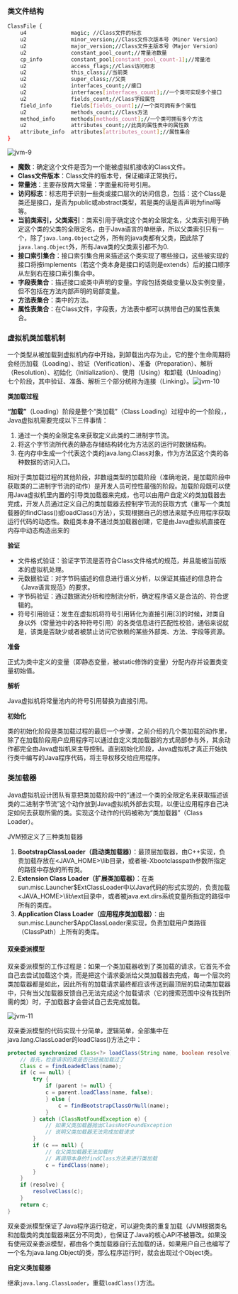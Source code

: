 ### 类文件结构

```bash
ClassFile {
    u4 				magic; //Class文件的标志
    u2 				minor_version;//Class文件次版本号（Minor Version）
    u2 				major_version;//Class文件主版本号（Major Version）
    u2 				constant_pool_count;//常量池数量
    cp_info 		constant_pool[constant_pool_count-1];//常量池
    u2 				access_flags;//Class访问标志
    u2 				this_class;//当前类
    u2 				super_class;//父类
    u2 				interfaces_count;//接口
    u2 				interfaces[interfaces_count];//一个类可实现多个接口
    u2 				fields_count;//Class字段属性
    field_info 		fields[fields_count];//一个类可拥有多个属性
    u2 				methods_count;//Class方法
    method_info 	methods[methods_count];//一个类可拥有多个方法
    u2 				attributes_count;//此类的属性表中的属性数
    attribute_info 	attributes[attributes_count];//属性集合
}
```

![jvm-9](https://gitee.com/LoopSup/image/raw/master/img/jvm-9.jpg)

- **魔数**：确定这个文件是否为一个能被虚拟机接收的Class文件。
- **Class文件版本**：Class文件的版本号，保证编译正常执行。
- **常量池**：主要存放两大常量：字面量和符号引用。
- **访问标志**：标志用于识别一些类或接口层次的访问信息，包括：这个Class是类还是接口，是否为public或abstract类型，若是类的话是否声明为final等等。
- **当前类索引，父类索引**：类索引用于确定这个类的全限定名，父类索引用于确定这个类的父类的全限定名，由于Java语言的单继承，所以父类索引只有一个，除了`java.lang.Object`之外，所有的java类都有父类，因此除了`java.lang.Object`外，所有Java类的父类索引都不为0.
- **接口索引集合**：接口索引集合用来描述这个类实现了哪些接口，这些被实现的接口将按implements（若这个类本身是接口的话则是extends）后的接口顺序从左到右在接口索引集合中。
- **字段表集合**：描述接口或类中声明的变量。字段包括类级变量以及实例变量，但不包括在方法内部声明的局部变量。
- **方法表集合**：类中的方法。
- **属性表集合**：在Class文件，字段表，方法表中都可以携带自己的属性表集合。

### 虚拟机类加载机制

一个类型从被加载到虚拟机内存中开始，到卸载出内存为止，它的整个生命周期将会经历加载（Loading）、验证（Verification）、准备（Preparation）、解析（Resolution）、初始化（Initialization）、使用（Using）和卸载（Unloading）七个阶段，其中验证、准备、解析三个部分统称为连接（Linking）。![jvm-10](https://gitee.com/LoopSup/image/raw/master/img/jvm-10.jpg)

**类加载过程**

**“加载”**（Loading）阶段是整个“类加载”（Class Loading）过程中的一个阶段，，Java虚拟机需要完成以下三件事情：

1. 通过一个类的全限定名来获取定义此类的二进制字节流。
2. 将这个字节流所代表的静态存储结构转化为方法区的运行时数据结构。
3. 在内存中生成一个代表这个类的java.lang.Class对象，作为方法区这个类的各种数据的访问入口。

相对于类加载过程的其他阶段，非数组类型的加载阶段（准确地说，是加载阶段中获取类的二进制字节流的动作）是开发人员可控性最强的阶段。加载阶段既可以使用Java虚拟机里内置的引导类加载器来完成，也可以由用户自定义的类加载器去完成，开发人员通过定义自己的类加载器去控制字节流的获取方式（重写一个类加载器的findClass()或loadClass()方法），实现根据自己的想法来赋予应用程序获取运行代码的动态性。数组类本身不通过类加载器创建，它是由Java虚拟机直接在内存中动态构造出来的

**验证**

- 文件格式验证：验证字节流是否符合Class文件格式的规范，并且能被当前版本的虚拟机处理。
- 元数据验证：对字节码描述的信息进行语义分析，以保证其描述的信息符合《Java语言规范》的要求。
- 字节码验证：通过数据流分析和控制流分析，确定程序语义是合法的、符合逻辑的。
- 符号引用验证：发生在虚拟机将符号引用转化为直接引用[3]的时候，对类自身以外（常量池中的各种符号引用）的各类信息进行匹配性校验，通俗来说就是，该类是否缺少或者被禁止访问它依赖的某些外部类、方法、字段等资源。

**准备**

正式为类中定义的变量（即静态变量，被static修饰的变量）分配内存并设置类变量初始值。

**解析**

Java虚拟机将常量池内的符号引用替换为直接引用。

**初始化**

类的初始化阶段是类加载过程的最后一个步骤，之前介绍的几个类加载的动作里，除了在加载阶段用户应用程序可以通过自定义类加载器的方式局部参与外，其余动作都完全由Java虚拟机来主导控制。直到初始化阶段，Java虚拟机才真正开始执行类中编写的Java程序代码，将主导权移交给应用程序。

### 类加载器

Java虚拟机设计团队有意把类加载阶段中的“通过一个类的全限定名来获取描述该类的二进制字节流”这个动作放到Java虚拟机外部去实现，以便让应用程序自己决定如何去获取所需的类。实现这个动作的代码被称为“类加载器”（Class Loader）。

JVM预定义了三种类加载器

1. **BootstrapClassLoader（启动类加载器）**：最顶层加载器，由C++实现，负责加载存放在<JAVA_HOME>\lib目录，或者被-Xbootclasspath参数所指定的路径中存放的所有类。
2. **Extension Class Loader（扩展类加载器）**：在类sun.misc.Launcher$ExtClassLoader中以Java代码的形式实现的，负责加载<JAVA_HOME>\lib\ext目录中，或者被java.ext.dirs系统变量所指定的路径中所有的类库。
3. **Application Class Loader（应用程序类加载器）**：由sun.misc.Launcher$AppClassLoader来实现，负责加载用户类路径（ClassPath）上所有的类库。

#### 双亲委派模型

双亲委派模型的工作过程是：如果一个类加载器收到了类加载的请求，它首先不会自己去尝试加载这个类，而是把这个请求委派给父类加载器去完成，每一个层次的类加载器都是如此，因此所有的加载请求最终都应该传送到最顶层的启动类加载器中，只有当父加载器反馈自己无法完成这个加载请求（它的搜索范围中没有找到所需的类）时，子加载器才会尝试自己去完成加载。

![jvm-11](https://gitee.com/LoopSup/image/raw/master/img/jvm-11.jpg)

双亲委派模型的代码实现十分简单，逻辑简单，全部集中在java.lang.ClassLoader的loadClass()方法之中：

```java
protected synchronized Class<?> loadClass(String name, boolean resolve) throws ClassNotFoundException {
    // 首先，检查请求的类是否已经被加载过了
    Class c = findLoadedClass(name);
    if (c == null) {
        try {
            if (parent != null) {
            c = parent.loadClass(name, false);
            } else {
                c = findBootstrapClassOrNull(name);
            }
        } catch (ClassNotFoundException e) {
            // 如果父类加载器抛出ClassNotFoundException
            // 说明父类加载器无法完成加载请求
        }
        if (c == null) {
            // 在父类加载器无法加载时
            // 再调用本身的findClass方法来进行类加载
            c = findClass(name);
        }
    }
    if (resolve) {
    	resolveClass(c);
    }
    return c;
}
```

双亲委派模型保证了Java程序运行稳定，可以避免类的重复加载（JVM根据类名和加载类的类加载器来区分不同类），也保证了Java的核心API不被篡改。如果没有使用双亲委派模型，都由各个类加载器自行去加载的话，如果用户自己也编写了一个名为java.lang.Object的类，那么程序运行时，就会出现过个Object类。

**自定义类加载器**

继承`java.lang.ClassLoader`，重载`loadClass()`方法。